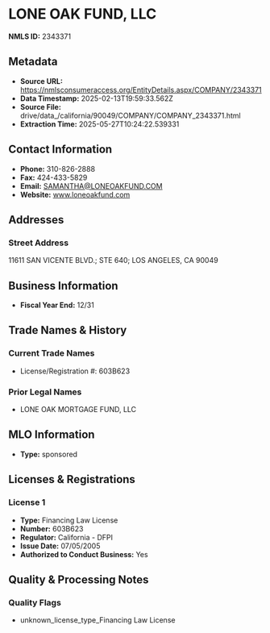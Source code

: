 # LONE OAK FUND, LLC

**NMLS ID:** 2343371

## Metadata
- **Source URL:** https://nmlsconsumeraccess.org/EntityDetails.aspx/COMPANY/2343371
- **Data Timestamp:** 2025-02-13T19:59:33.562Z
- **Source File:** drive/data_/california/90049/COMPANY/COMPANY_2343371.html
- **Extraction Time:** 2025-05-27T10:24:22.539331

## Contact Information
- **Phone:** 310-826-2888
- **Fax:** 424-433-5829
- **Email:** SAMANTHA@LONEOAKFUND.COM
- **Website:** www.loneoakfund.com

## Addresses
### Street Address
11611 SAN VICENTE BLVD.; STE 640; LOS ANGELES, CA 90049

## Business Information
- **Fiscal Year End:** 12/31

## Trade Names & History
### Current Trade Names
- License/Registration #: 603B623

### Prior Legal Names
- LONE OAK MORTGAGE FUND, LLC

## MLO Information
- **Type:** sponsored

## Licenses & Registrations

### License 1
- **Type:** Financing Law License
- **Number:** 603B623
- **Regulator:** California - DFPI
- **Issue Date:** 07/05/2005
- **Authorized to Conduct Business:** Yes

## Quality & Processing Notes
### Quality Flags
- unknown_license_type_Financing Law License
